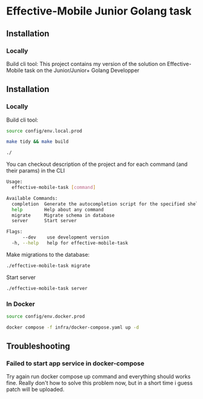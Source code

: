 # Effective-Mobile Junior Golang task


## Installation
### Locally


Build cli tool:
This project contains my version of the solution on Effective-Mobile task on the Junior/Junior+
Golang Developper

## Installation

### Locally

Build cli tool:
```sh
source config/env.local.prod

make tidy && make build

./

```

You can checkout description of the project and for each command (and their params) in the CLI
```sh
Usage:
  effective-mobile-task [command]

Available Commands:
  completion  Generate the autocompletion script for the specified shell
  help        Help about any command
  migrate     Migrate schema in database
  server      Start server

Flags:
      --dev    use development version
  -h, --help   help for effective-mobile-task
```

Make migrations to the database:

```sh
./effective-mobile-task migrate
```

Start server

```sh
./effective-mobile-task server
```

### In Docker

```sh
source config/env.docker.prod

docker compose -f infra/docker-compose.yaml up -d
```

## Troubleshooting

### Failed to start app service in docker-compose

Try again run docker compose up command and everything should works fine. Really don't how to solve
this problem now, but in a short time i guess patch will be uploaded.
